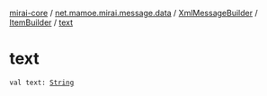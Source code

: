 [mirai-core](../../../index.md) / [net.mamoe.mirai.message.data](../../index.md) / [XmlMessageBuilder](../index.md) / [ItemBuilder](index.md) / [text](./text.md)

# text

`val text: `[`String`](https://kotlinlang.org/api/latest/jvm/stdlib/kotlin/-string/index.html)
